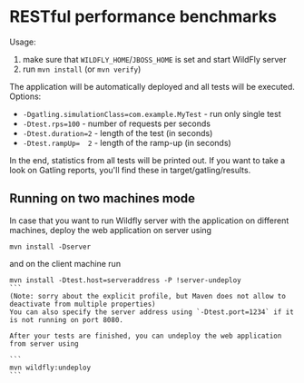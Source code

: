 RESTful performance benchmarks
==============================

Usage:

1. make sure that `WILDFLY_HOME`/`JBOSS_HOME` is set and start WildFly server
2. run `mvn install` (or `mvn verify`)

The application will be automatically deployed and all tests will be executed.
Options:
* `-Dgatling.simulationClass=com.example.MyTest` - run only single test
* `-Dtest.rps=100`                               - number of requests per seconds
* `-Dtest.duration=2`                            - length of the test (in seconds)
* `-Dtest.rampUp=  2`                            - length of the ramp-up (in seconds)

In the end, statistics from all tests will be printed out. If you want to take a look
on Gatling reports, you'll find these in target/gatling/results.

Running on two machines mode
-----------------------------
In case that you want to run Wildfly server with the application on different machines,
deploy the web application on server using
```
mvn install -Dserver
```
and on the client machine run
````
mvn install -Dtest.host=serveraddress -P !server-undeploy
```
(Note: sorry about the explicit profile, but Maven does not allow to deactivate from multiple properties)
You can also specify the server address using `-Dtest.port=1234` if it is not running on port 8080.

After your tests are finished, you can undeploy the web application from server using

```
mvn wildfly:undeploy
```